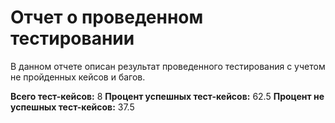 # Отчет о проведенном тестировании
В данном отчете описан результат проведенного тестирования с учетом не пройденных кейсов и багов.

 **Всего тест-кейсов:** 8
 **Процент успешных тест-кейсов:** 62.5
 **Процент не успешных тест-кейсов:** 37.5
